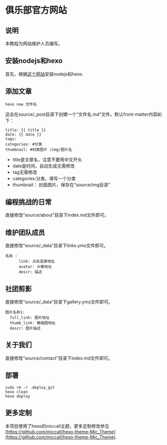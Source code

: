 # 俱乐部官方网站

## 说明

本教程为网站维护人员编写。

## 安装nodejs和hexo

首先，根据[这个网站](https://hexo.io/zh-cn/docs/index.html#%E5%AE%89%E8%A3%85)安装nodejs和hexo.

## 添加文章

```
hexo new 文件名
```

这会在source/_post目录下创建一个“文件名.md”文件。默认front-matter内容如下：

```
title: {{ title }}
date: {{ date }}
tags:
categories: #分类
thumbnail: #封面图片 /img/图片名

```

- title是文章名，注意不要用中文开头
- date是时间，自动生成无需修改
- tag无需修改
- categories:分类，填写一个分类
- thumbnail： 封面图片，保存在“source/img目录”

## 编程挑战的日常

直接修改“source/about”目录下index.md文件即可。

## 维护团队成员

直接修改“source/_data”目录下links.yms文件即可。

```
名称 :
      link: 点击连接地址   
      avatar: 头像地址
      descr: 描述
```

## 社团剪影

直接修改“source/_data”目录下gallery.yms文件即可。

```
图片名称1:
  full_link: 图片地址
  thumb_link: 略缩图地址
  descr: 图片描述
```

## 关于我们

直接修改“source/contact”目录下index.md文件即可。



## 部署

```
sudo rm -r .deploy_git
hexo clean
hexo deploy

```



## 更多定制

本项目使用了hexo的miccall主题，更多定制修改参见[https://github.com/miccall/hexo-theme-Mic_Theme](https://github.com/miccall/hexo-theme-Mic_Theme).

